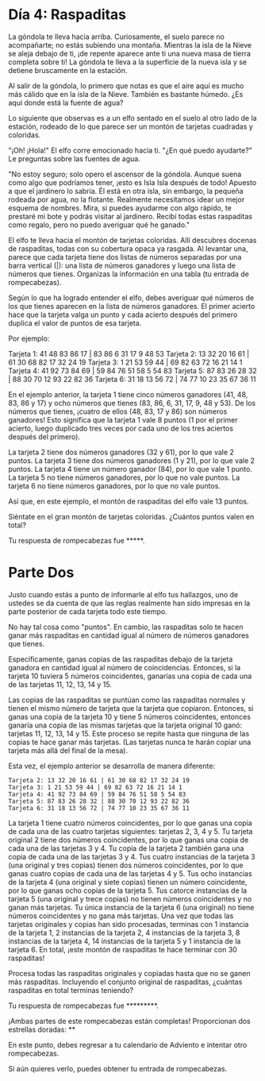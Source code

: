 # Día 4: Raspaditas

La góndola te lleva hacia arriba. Curiosamente, el suelo parece no acompañarte; no estás subiendo una montaña. Mientras la isla de la Nieve se aleja debajo de ti, ¡de repente aparece ante ti una nueva masa de tierra completa sobre ti! La góndola te lleva a la superficie de la nueva isla y se detiene bruscamente en la estación.

Al salir de la góndola, lo primero que notas es que el aire aquí es mucho más cálido que en la isla de la Nieve. También es bastante húmedo. ¿Es aquí donde está la fuente de agua?

Lo siguiente que observas es a un elfo sentado en el suelo al otro lado de la estación, rodeado de lo que parece ser un montón de tarjetas cuadradas y coloridas.

"¡Oh! ¡Hola!" El elfo corre emocionado hacia ti. "¿En qué puedo ayudarte?" Le preguntas sobre las fuentes de agua.

"No estoy seguro; solo opero el ascensor de la góndola. Aunque suena como algo que podríamos tener, ¡esto es Isla Isla después de todo! Apuesto a que el jardinero lo sabría. Él está en otra isla, sin embargo, la pequeña rodeada por agua, no la flotante. Realmente necesitamos idear un mejor esquema de nombres. Mira, si puedes ayudarme con algo rápido, te prestaré mi bote y podrás visitar al jardinero. Recibí todas estas raspaditas como regalo, pero no puedo averiguar qué he ganado."

El elfo te lleva hacia el montón de tarjetas coloridas. Allí descubres docenas de raspaditas, todas con su cobertura opaca ya rasgada. Al levantar una, parece que cada tarjeta tiene dos listas de números separadas por una barra vertical (|): una lista de números ganadores y luego una lista de números que tienes. Organizas la información en una tabla (tu entrada de rompecabezas).

Según lo que ha logrado entender el elfo, debes averiguar qué números de los que tienes aparecen en la lista de números ganadores. El primer acierto hace que la tarjeta valga un punto y cada acierto después del primero duplica el valor de puntos de esa tarjeta.

Por ejemplo:

Tarjeta 1: 41 48 83 86 17 | 83 86 6 31 17 9 48 53
Tarjeta 2: 13 32 20 16 61 | 61 30 68 82 17 32 24 19
Tarjeta 3: 1 21 53 59 44 | 69 82 63 72 16 21 14 1
Tarjeta 4: 41 92 73 84 69 | 59 84 76 51 58 5 54 83
Tarjeta 5: 87 83 26 28 32 | 88 30 70 12 93 22 82 36
Tarjeta 6: 31 18 13 56 72 | 74 77 10 23 35 67 36 11

En el ejemplo anterior, la tarjeta 1 tiene cinco números ganadores (41, 48, 83, 86 y 17) y ocho números que tienes (83, 86, 6, 31, 17, 9, 48 y 53). De los números que tienes, ¡cuatro de ellos (48, 83, 17 y 86) son números ganadores! Esto significa que la tarjeta 1 vale 8 puntos (1 por el primer acierto, luego duplicado tres veces por cada uno de los tres aciertos después del primero).

La tarjeta 2 tiene dos números ganadores (32 y 61), por lo que vale 2 puntos.
La tarjeta 3 tiene dos números ganadores (1 y 21), por lo que vale 2 puntos.
La tarjeta 4 tiene un número ganador (84), por lo que vale 1 punto.
La tarjeta 5 no tiene números ganadores, por lo que no vale puntos.
La tarjeta 6 no tiene números ganadores, por lo que no vale puntos.

Así que, en este ejemplo, el montón de raspaditas del elfo vale 13 puntos.

Siéntate en el gran montón de tarjetas coloridas. ¿Cuántos puntos valen en total?

Tu respuesta de rompecabezas fue *****.

# Parte Dos 


Justo cuando estás a punto de informarle al elfo tus hallazgos, uno de ustedes se da cuenta de que las reglas realmente han sido impresas en la parte posterior de cada tarjeta todo este tiempo.

No hay tal cosa como "puntos". En cambio, las raspaditas solo te hacen ganar más raspaditas en cantidad igual al número de números ganadores que tienes.

Específicamente, ganas copias de las raspaditas debajo de la tarjeta ganadora en cantidad igual al número de coincidencias. Entonces, si la tarjeta 10 tuviera 5 números coincidentes, ganarías una copia de cada una de las tarjetas 11, 12, 13, 14 y 15.

Las copias de las raspaditas se puntúan como las raspaditas normales y tienen el mismo número de tarjeta que la tarjeta que copiaron. Entonces, si ganas una copia de la tarjeta 10 y tiene 5 números coincidentes, entonces ganaría una copia de las mismas tarjetas que la tarjeta original 10 ganó: tarjetas 11, 12, 13, 14 y 15. Este proceso se repite hasta que ninguna de las copias te hace ganar más tarjetas. (Las tarjetas nunca te harán copiar una tarjeta más allá del final de la mesa).

Esta vez, el ejemplo anterior se desarrolla de manera diferente:

```Tarjeta 1: 41 48 83 86 17 | 83 86 6 31 17 9 48 53
Tarjeta 2: 13 32 20 16 61 | 61 30 68 82 17 32 24 19
Tarjeta 3: 1 21 53 59 44 | 69 82 63 72 16 21 14 1
Tarjeta 4: 41 92 73 84 69 | 59 84 76 51 58 5 54 83
Tarjeta 5: 87 83 26 28 32 | 88 30 70 12 93 22 82 36
Tarjeta 6: 31 18 13 56 72 | 74 77 10 23 35 67 36 11
```
La tarjeta 1 tiene cuatro números coincidentes, por lo que ganas una copia de cada una de las cuatro tarjetas siguientes: tarjetas 2, 3, 4 y 5.
Tu tarjeta original 2 tiene dos números coincidentes, por lo que ganas una copia de cada una de las tarjetas 3 y 4.
Tu copia de la tarjeta 2 también gana una copia de cada una de las tarjetas 3 y 4.
Tus cuatro instancias de la tarjeta 3 (una original y tres copias) tienen dos números coincidentes, por lo que ganas cuatro copias de cada una de las tarjetas 4 y 5.
Tus ocho instancias de la tarjeta 4 (una original y siete copias) tienen un número coincidente, por lo que ganas ocho copias de la tarjeta 5.
Tus catorce instancias de la tarjeta 5 (una original y trece copias) no tienen números coincidentes y no ganan más tarjetas.
Tu única instancia de la tarjeta 6 (una original) no tiene números coincidentes y no gana más tarjetas.
Una vez que todas las tarjetas originales y copias han sido procesadas, terminas con 1 instancia de la tarjeta 1, 2 instancias de la tarjeta 2, 4 instancias de la tarjeta 3, 8 instancias de la tarjeta 4, 14 instancias de la tarjeta 5 y 1 instancia de la tarjeta 6. En total, ¡este montón de raspaditas te hace terminar con 30 raspaditas!

Procesa todas las raspaditas originales y copiadas hasta que no se ganen más raspaditas. Incluyendo el conjunto original de raspaditas, ¿cuántas raspaditas en total terminas teniendo?

Tu respuesta de rompecabezas fue *********.

¡Ambas partes de este rompecabezas están completas! Proporcionan dos estrellas doradas: **

En este punto, debes regresar a tu calendario de Adviento e intentar otro rompecabezas.

Si aún quieres verlo, puedes obtener tu entrada de rompecabezas.
